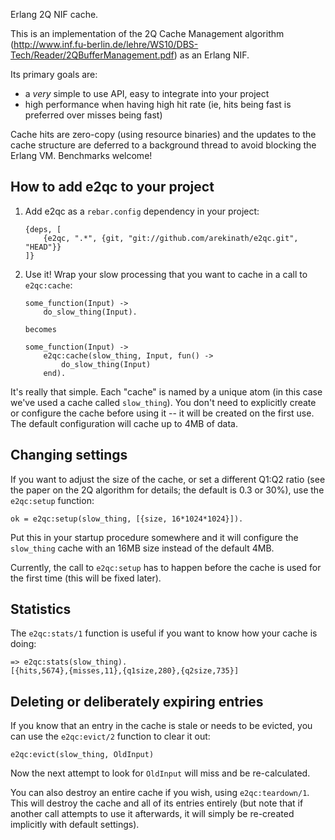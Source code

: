Erlang 2Q NIF cache.

This is an implementation of the 2Q Cache Management algorithm (http://www.inf.fu-berlin.de/lehre/WS10/DBS-Tech/Reader/2QBufferManagement.pdf) as an Erlang NIF.

Its primary goals are:
 * a *very* simple to use API, easy to integrate into your project
 * high performance when having high hit rate (ie, hits being fast is preferred over misses being fast)

Cache hits are zero-copy (using resource binaries) and the updates to the cache structure are deferred to a background thread to avoid blocking the Erlang VM. Benchmarks welcome!

## How to add e2qc to your project

1. Add e2qc as a `rebar.config` dependency in your project:

    ```
    {deps, [
        {e2qc, ".*", {git, "git://github.com/arekinath/e2qc.git", "HEAD"}}
    ]}
    ```

2. Use it! Wrap your slow processing that you want to cache in a call to `e2qc:cache`:

    ```
    some_function(Input) ->
        do_slow_thing(Input).

    becomes

    some_function(Input) ->
        e2qc:cache(slow_thing, Input, fun() ->
            do_slow_thing(Input)
        end).
    ```

It's really that simple. Each "cache" is named by a unique atom (in this case we've used a cache called `slow_thing`). You don't need to explicitly create or configure the cache before using it -- it will be created on the first use. The default configuration will cache up to 4MB of data.

## Changing settings

If you want to adjust the size of the cache, or set a different Q1:Q2 ratio (see the paper on the 2Q algorithm for details; the default is 0.3 or 30%), use the `e2qc:setup` function:

    ok = e2qc:setup(slow_thing, [{size, 16*1024*1024}]).

Put this in your startup procedure somewhere and it will configure the `slow_thing` cache with an 16MB size instead of the default 4MB.

Currently, the call to `e2qc:setup` has to happen before the cache is used for the first time (this will be fixed later).

## Statistics

The `e2qc:stats/1` function is useful if you want to know how your cache is doing:

    => e2qc:stats(slow_thing).
    [{hits,5674},{misses,11},{q1size,280},{q2size,735}]

## Deleting or deliberately expiring entries

If you know that an entry in the cache is stale or needs to be evicted, you can use the `e2qc:evict/2` function to clear it out:

    e2qc:evict(slow_thing, OldInput)

Now the next attempt to look for `OldInput` will miss and be re-calculated.

You can also destroy an entire cache if you wish, using `e2qc:teardown/1`. This will destroy the cache and all of its entries entirely (but note that if another call attempts to use it afterwards, it will simply be re-created implicitly with default settings).
